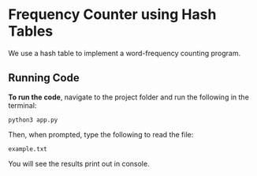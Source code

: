 # Frequency Counter using Hash Tables

We use a hash table to implement a word-frequency counting program.

## Running Code

**To run the code**, navigate to the project folder and run the following in the terminal:

```
python3 app.py
```

Then, when prompted, type the following to read the file:

```
example.txt
```

You  will see the results print out in console.
